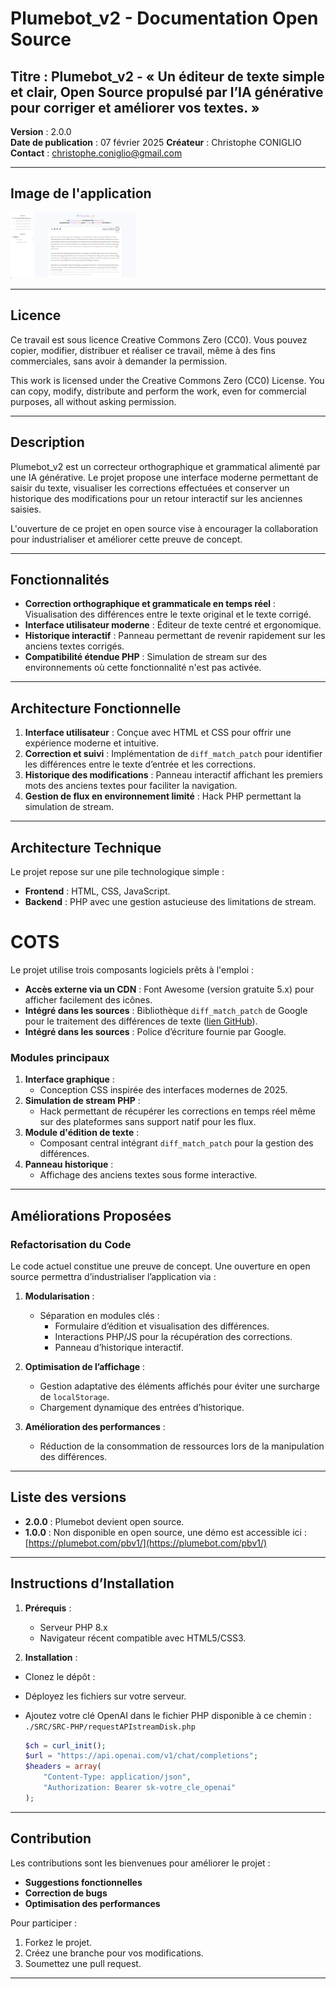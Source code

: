 # Plumebot_v2 - Documentation Open Source

## Titre : Plumebot_v2 - « Un éditeur de texte simple et clair, Open Source propulsé par l’IA générative pour corriger et améliorer vos textes. »
**Version** : 2.0.0  
**Date de publication** : 07 février 2025
**Créateur** : Christophe CONIGLIO
**Contact** : christophe.coniglio@gmail.com

---
## Image de l'application

<img src="./archive/screenshot/img.png" alt="logo" width="200" />

---

## Licence

Ce travail est sous licence Creative Commons Zero (CC0). Vous pouvez copier, modifier, distribuer et réaliser ce travail, même à des fins commerciales, sans avoir à demander la permission.

This work is licensed under the Creative Commons Zero (CC0) License. You can copy, modify, distribute and perform the work, even for commercial purposes, all without asking permission.

---

## Description
Plumebot_v2 est un correcteur orthographique et grammatical alimenté par une IA générative. Le projet propose une interface moderne permettant de saisir du texte, visualiser les corrections effectuées et conserver un historique des modifications pour un retour interactif sur les anciennes saisies.

L'ouverture de ce projet en open source vise à encourager la collaboration pour industrialiser et améliorer cette preuve de concept.

---

## Fonctionnalités
- **Correction orthographique et grammaticale en temps réel** : Visualisation des différences entre le texte original et le texte corrigé.
- **Interface utilisateur moderne** : Éditeur de texte centré et ergonomique.
- **Historique interactif** : Panneau permettant de revenir rapidement sur les anciens textes corrigés.
- **Compatibilité étendue PHP** : Simulation de stream sur des environnements où cette fonctionnalité n'est pas activée.

---

## Architecture Fonctionnelle
1. **Interface utilisateur** : Conçue avec HTML et CSS pour offrir une expérience moderne et intuitive.
2. **Correction et suivi** : Implémentation de `diff_match_patch` pour identifier les différences entre le texte d’entrée et les corrections.
3. **Historique des modifications** : Panneau interactif affichant les premiers mots des anciens textes pour faciliter la navigation.
4. **Gestion de flux en environnement limité** : Hack PHP permettant la simulation de stream.

---

## Architecture Technique
Le projet repose sur une pile technologique simple :
- **Frontend** : HTML, CSS, JavaScript.
- **Backend** : PHP avec une gestion astucieuse des limitations de stream.

# COTS  
Le projet utilise trois composants logiciels prêts à l'emploi :  
- **Accès externe via un CDN** : Font Awesome (version gratuite 5.x) pour afficher facilement des icônes.  
- **Intégré dans les sources** : Bibliothèque `diff_match_patch` de Google pour le traitement des différences de texte ([lien GitHub](https://github.com/google/diff-match-patch)).  
- **Intégré dans les sources** : Police d’écriture fournie par Google.  

### Modules principaux
1. **Interface graphique** :
   - Conception CSS inspirée des interfaces modernes de 2025.
2. **Simulation de stream PHP** :
   - Hack permettant de récupérer les corrections en temps réel même sur des plateformes sans support natif pour les flux.
3. **Module d'édition de texte** :
   - Composant central intégrant `diff_match_patch` pour la gestion des différences.
4. **Panneau historique** :
   - Affichage des anciens textes sous forme interactive.

---

## Améliorations Proposées
### Refactorisation du Code
Le code actuel constitue une preuve de concept. Une ouverture en open source permettra d’industrialiser l’application via :
1. **Modularisation** :
   - Séparation en modules clés :
     - Formulaire d’édition et visualisation des différences.
     - Interactions PHP/JS pour la récupération des corrections.
     - Panneau d’historique interactif.

2. **Optimisation de l’affichage** :
   - Gestion adaptative des éléments affichés pour éviter une surcharge de `localStorage`.
   - Chargement dynamique des entrées d’historique.

3. **Amélioration des performances** :
   - Réduction de la consommation de ressources lors de la manipulation des différences.

---

## Liste des versions

- **2.0.0** : Plumebot devient open source.  
- **1.0.0** : Non disponible en open source, une démo est accessible ici : [https://plumebot.com/pbv1/](https://plumebot.com/pbv1/)  


---

## Instructions d’Installation
1. **Prérequis** :
   - Serveur PHP 8.x
   - Navigateur récent compatible avec HTML5/CSS3.

2. **Installation** :  
- Clonez le dépôt :  
- Déployez les fichiers sur votre serveur.  
- Ajoutez votre clé OpenAI dans le fichier PHP disponible à ce chemin : `./SRC/SRC-PHP/requestAPIstreamDisk.php`  

   ```php
   $ch = curl_init();  
   $url = "https://api.openai.com/v1/chat/completions";  
   $headers = array(  
       "Content-Type: application/json",  
       "Authorization: Bearer sk-votre_cle_openai"  
   );  

---

## Contribution
Les contributions sont les bienvenues pour améliorer le projet :
- **Suggestions fonctionnelles**
- **Correction de bugs**
- **Optimisation des performances**

Pour participer :
1. Forkez le projet.
2. Créez une branche pour vos modifications.
3. Soumettez une pull request.

---





